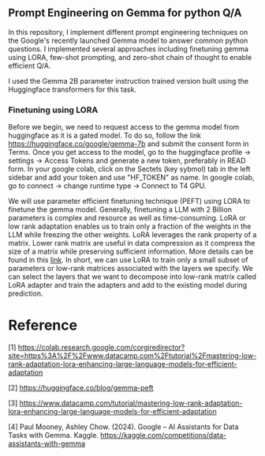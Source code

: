 ## Prompt Engineering on Gemma for python Q/A
In this repository, I implement different prompt engineering techniques on the Google's recently launched Gemma model to answer common python questions. I implemented several approaches including finetuning gemma using LORA, few-shot prompting, 
and zero-shot chain of thought to enable efficient Q/A.

I used the Gemma 2B parameter instruction trained version built using the Huggingface transformers for this task. 

### Finetuning using LORA
Before we begin, we need to request access to the gemma model from huggingface as it is a gated model. To do so, follow the link https://huggingface.co/google/gemma-7b and submit the consent form in Terms. Once you get access to the model, 
go to the huggingface profile -> settings -> Access Tokens and generate a new token, preferably in READ form. In your google colab, click on the Sectets (key sybmol) tab in the left sidebar and add your token and use "HF_TOKEN" as name. 
In google colab, go to connect -> change runtime type -> Connect to T4 GPU.

We will use parameter efficient finetuning technique (PEFT) using LORA to finetune the gemma model. Generally, finetuning a LLM with 2 Billion parameters is complex and resource as well as time-consuming. LoRA or low rank adaptation enables us to train only a fraction of the weights in the LLM while freezing the other weights. LoRA leverages the rank property of a matrix. Lower rank matrix are useful in data compression as it compress the size of a matrix while preserving sufficient 
information. More details can be found in this [link](https://www.datacamp.com/tutorial/mastering-low-rank-adaptation-lora-enhancing-large-language-models-for-efficient-adaptation). In short, we can use LoRA to train only a small subset of 
parameters or low-rank matrices associated with the layers we specify. We can select the layers that we want to decompose into low-rank matrix called LoRA adapter and train the adapters and add to the existing model during prediction.


# Reference
[1] https://colab.research.google.com/corgiredirector?site=https%3A%2F%2Fwww.datacamp.com%2Ftutorial%2Fmastering-low-rank-adaptation-lora-enhancing-large-language-models-for-efficient-adaptation

[2] https://huggingface.co/blog/gemma-peft

[3] https://www.datacamp.com/tutorial/mastering-low-rank-adaptation-lora-enhancing-large-language-models-for-efficient-adaptation

[4] Paul Mooney, Ashley Chow. (2024). Google – AI Assistants for Data Tasks with Gemma. Kaggle. https://kaggle.com/competitions/data-assistants-with-gemma
